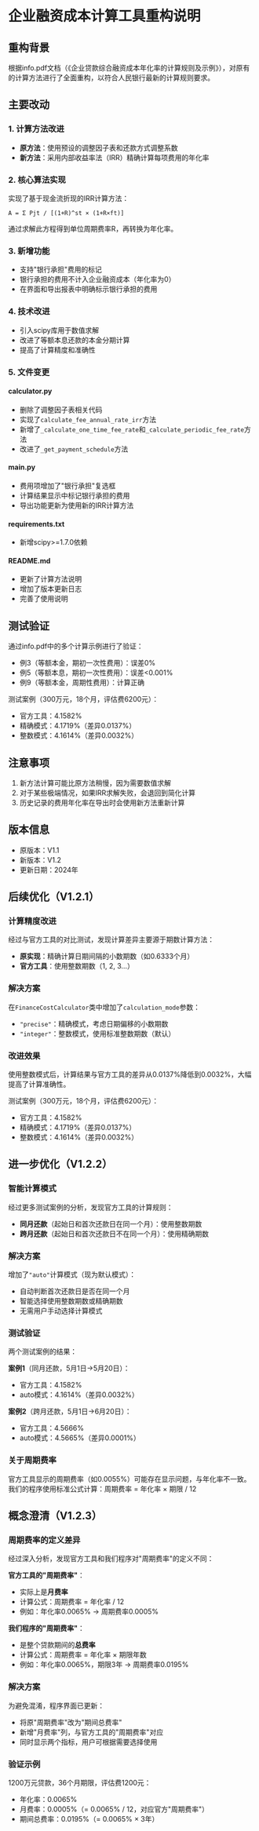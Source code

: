 # 企业融资成本计算工具重构说明

## 重构背景
根据info.pdf文档（《企业贷款综合融资成本年化率的计算规则及示例》），对原有的计算方法进行了全面重构，以符合人民银行最新的计算规则要求。

## 主要改动

### 1. 计算方法改进
- **原方法**：使用预设的调整因子表和还款方式调整系数
- **新方法**：采用内部收益率法（IRR）精确计算每项费用的年化率

### 2. 核心算法实现
实现了基于现金流折现的IRR计算方法：
```
A = Σ Pjt / [(1+R)^st × (1+R×ft)]
```
通过求解此方程得到单位周期费率R，再转换为年化率。

### 3. 新增功能
- 支持"银行承担"费用的标记
- 银行承担的费用不计入企业融资成本（年化率为0）
- 在界面和导出报表中明确标示银行承担的费用

### 4. 技术改进
- 引入scipy库用于数值求解
- 改进了等额本息还款的本金分期计算
- 提高了计算精度和准确性

### 5. 文件变更

#### calculator.py
- 删除了调整因子表相关代码
- 实现了`calculate_fee_annual_rate_irr`方法
- 新增了`_calculate_one_time_fee_rate`和`_calculate_periodic_fee_rate`方法
- 改进了`_get_payment_schedule`方法

#### main.py
- 费用项增加了"银行承担"复选框
- 计算结果显示中标记银行承担的费用
- 导出功能更新为使用新的IRR计算方法

#### requirements.txt
- 新增scipy>=1.7.0依赖

#### README.md
- 更新了计算方法说明
- 增加了版本更新日志
- 完善了使用说明

## 测试验证
通过info.pdf中的多个计算示例进行了验证：
- 例3（等额本金，期初一次性费用）：误差0%
- 例5（等额本息，期初一次性费用）：误差<0.001%
- 例9（等额本金，周期性费用）：计算正确

测试案例（300万元，18个月，评估费6200元）：
- 官方工具：4.1582%
- 精确模式：4.1719%（差异0.0137%）
- 整数模式：4.1614%（差异0.0032%）

## 注意事项
1. 新方法计算可能比原方法稍慢，因为需要数值求解
2. 对于某些极端情况，如果IRR求解失败，会退回到简化计算
3. 历史记录的费用年化率在导出时会使用新方法重新计算

## 版本信息
- 原版本：V1.1
- 新版本：V1.2
- 更新日期：2024年

## 后续优化（V1.2.1）

### 计算精度改进
经过与官方工具的对比测试，发现计算差异主要源于期数计算方法：
- **原实现**：精确计算日期间隔的小数期数（如0.6333个月）
- **官方工具**：使用整数期数（1, 2, 3...）

### 解决方案
在`FinanceCostCalculator`类中增加了`calculation_mode`参数：
- `"precise"`：精确模式，考虑日期偏移的小数期数
- `"integer"`：整数模式，使用标准整数期数（默认）

### 改进效果
使用整数模式后，计算结果与官方工具的差异从0.0137%降低到0.0032%，大幅提高了计算准确性。

测试案例（300万元，18个月，评估费6200元）：
- 官方工具：4.1582%
- 精确模式：4.1719%（差异0.0137%）
- 整数模式：4.1614%（差异0.0032%）

## 进一步优化（V1.2.2）

### 智能计算模式
经过更多测试案例的分析，发现官方工具的计算规则：
- **同月还款**（起始日和首次还款日在同一个月）：使用整数期数
- **跨月还款**（起始日和首次还款日不在同一个月）：使用精确期数

### 解决方案
增加了`"auto"`计算模式（现为默认模式）：
- 自动判断首次还款日是否在同一个月
- 智能选择使用整数期数或精确期数
- 无需用户手动选择计算模式

### 测试验证
两个测试案例的结果：

**案例1**（同月还款，5月1日→5月20日）：
- 官方工具：4.1582%
- auto模式：4.1614%（差异0.0032%）

**案例2**（跨月还款，5月1日→6月20日）：
- 官方工具：4.5666%
- auto模式：4.5665%（差异0.0001%）

### 关于周期费率
官方工具显示的周期费率（如0.0055%）可能存在显示问题，与年化率不一致。我们的程序使用标准公式计算：周期费率 = 年化率 × 期限 / 12

## 概念澄清（V1.2.3）

### 周期费率的定义差异
经过深入分析，发现官方工具和我们程序对"周期费率"的定义不同：

**官方工具的"周期费率"**：
- 实际上是**月费率**
- 计算公式：周期费率 = 年化率 / 12
- 例如：年化率0.0065% → 周期费率0.0005%

**我们程序的"周期费率"**：
- 是整个贷款期间的**总费率**
- 计算公式：周期费率 = 年化率 × 期限年数
- 例如：年化率0.0065%，期限3年 → 周期费率0.0195%

### 解决方案
为避免混淆，程序界面已更新：
- 将原"周期费率"改为"期间总费率"
- 新增"月费率"列，与官方工具的"周期费率"对应
- 同时显示两个指标，用户可根据需要选择使用

### 验证示例
1200万元贷款，36个月期限，评估费1200元：
- 年化率：0.0065%
- 月费率：0.0005%（= 0.0065% / 12，对应官方"周期费率"）
- 期间总费率：0.0195%（= 0.0065% × 3年） 